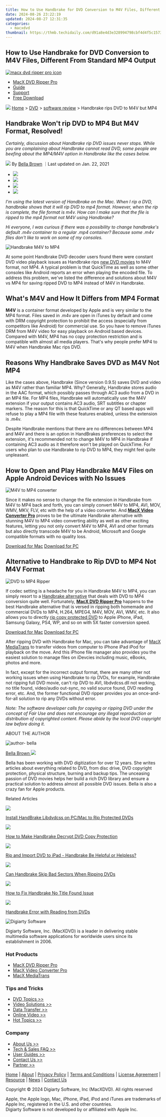 ```yaml
---
title: How to Use Handbrake for DVD Conversion to M4V Files, Different From Standard MP4 Output
date: 2024-08-26 23:22:19
updated: 2024-08-27 12:31:35
categories:
  - macxdvd
thumbnail: https://thmb.techidaily.com/d91a8e4d3e328994798cbf4d4f5c1573225bbff13640403fc40b5c32e2b3cd22.jpg
---
```


## How to Use Handbrake for DVD Conversion to M4V Files, Different From Standard MP4 Output

[![macx dvd ripper pro icon](https://www.macxdvd.com/mac-dvd-video-converter-how-to/../image-style/new-seo/icon12.png)](https://tools.techidaily.com/macxdvd/products/)

* [MacX DVD Ripper Pro](https://tools.techidaily.com/macxdvd/products/)
* [Guide](https://tools.techidaily.com/macxdvd/products/)
* [Support](https://tools.techidaily.com/macxdvd/products/)
* [Free Download](https://tools.techidaily.com/macxdvd/products/)



![](https://www.macxdvd.com/mac-dvd-video-converter-how-to/../image-style/new-seo/icon7.png) [Home](https://tools.techidaily.com/macxdvd/products/) \> [DVD](https://tools.techidaily.com/macxdvd/products/) \> [software review](https://tools.techidaily.com/macxdvd/products/) \> Handbrake rips DVD to M4V but MP4

## Handbrake Won't rip DVD to MP4 But M4V Format, Resolved! 



_Certainly, discussion about Handbrake rip DVD issues never stops. While you are complaining about Handbrake cannot read DVD, some people are beefing about the MP4/M4V option in Handbrake like the cases below._

![](https://www.macxdvd.com/mac-dvd-video-converter-how-to/../image-style/new-seo/icon6.png) By [Bella Brown](https://tools.techidaily.com/macxdvd/products/) ｜Last updated on Jan. 22, 2021

* [![](https://www.macxdvd.com/mac-dvd-video-converter-how-to/../image-style/new-seo/share-fa.jpg)](https://www.facebook.com/sharer/sharer.php?u=https://www.macxdvd.com/mac-dvd-video-converter-how-to/handbrake-rips-dvd-to-m4v-not-mp4.htm)
* [![](https://www.macxdvd.com/mac-dvd-video-converter-how-to/../image-style/new-seo/share-tw.jpg)](https://twitter.com/intent/tweet?url=https://www.macxdvd.com/mac-dvd-video-converter-how-to/handbrake-rips-dvd-to-m4v-not-mp4.htm)
* [![](https://www.macxdvd.com/mac-dvd-video-converter-how-to/../image-style/new-seo/share-email.jpg)](https://www.macxdvd.com/mac-dvd-video-converter-how-to/mailto:info@example.com?&subject=&body=https://www.macxdvd.com/mac-dvd-video-converter-how-to/handbrake-rips-dvd-to-m4v-not-mp4.htm)
* [![](https://www.macxdvd.com/mac-dvd-video-converter-how-to/../image-style/new-seo/share-in.jpg)](https://www.linkedin.com/shareArticle?mini=true&url=https://www.macxdvd.com/mac-dvd-video-converter-how-to/handbrake-rips-dvd-to-m4v-not-mp4.htm&title=&summary=https://www.macxdvd.com/mac-dvd-video-converter-how-to/handbrake-rips-dvd-to-m4v-not-mp4.htm&source=)

_I'm using the latest version of Handbrake on the Mac. When I rip a DVD, handbrake shows that it will rip DVD to mp4 format. However, when the rip is complete, the file format is m4v. How can I make sure that the file is ripped to the mp4 format not M4V using Handbrake?_

_Hi everyone, I was curious if there was a possibility to change handbrake's default .m4v container to a regular .mp4 container? Because some .m4v files don't like to work on some of my consoles._

![Handbrake M4V to MP4](https://www.macxdvd.com/mac-dvd-video-converter-how-to/article-image/handbrake-logo.png) 

At some point Handbrake DVD decoder users found there were constant DVD video playback issues as Handbrake rips [new DVD movies](https://tools.techidaily.com/macxdvd/products/) to M4V format, not MP4\. A typical problem is that QuickTime as well as some other consoles like Android reports an error when playing the encoded file. To address this problem, we've listed the difference and solutions about M4V vs MP4 for saving ripped DVD to MP4 instead of M4V in Handbrake.

## What's M4V and How It Differs from MP4 Format

**M4V** is a container format developed by Apple and is very similar to the MP4 format. Files saved in .m4v are open in iTunes by default and come with DRM copyright protection to prohibit the access (especially from competitors like Android) for commercial use. So you have to remove iTunes DRM from M4V video for easy playback on Android based devices. Compared with M4V, MP4 has no copy protection restriction and is compatible with almost all media players. That's why people prefer MP4 to M4V when Handbrake Mac rips DVD. 

## Reasons Why Handbrake Saves DVD as M4V Not MP4 

Like the cases above, Handbrake (Since version 0.9.5) saves DVD and video as M4V rather than familiar MP4\. Why? Generally, Handbrake stores audio in the AAC format, which possibly passes through AC3 audio from a DVD in an MP4 file. For MP4 files, Handbrake will automatically use the M4V extension if your output contains AC3 audio, SRT subtitles or chapter markers. The reason for this is that QuickTime or any QT based apps will refuse to play a MP4 file with these features enabled, unless the extension is .m4v. 

Despite Handbrake mentions that there are no differences between MP4 and M4V and there is an option in HandBrakes preferences to select the extension, it's recommended not to change M4V to MP4 in Handbrake if containing AC3 audio as it therefore won't be played on QuickTime. For users who plan to use Handbrake to rip DVD to MP4, they might feel quite unpleasant.

## How to Open and Play Handbrake M4V Files on Apple Android Devices with No Issues

![M4V to MP4 converter](https://www.macxdvd.com/mac-dvd-video-converter-how-to/article-image/ll-mvcp-011702.jpg) 

Since it makes no sense to change the file extension in Handbrake from M4V to MP4 back and forth, you can simply convert M4V to MP4, AVI, MOV, WMV, MKV, FLV, etc with the help of a video converter. And [**MacX Video Converter Pro**](https://tools.techidaily.com/macxdvd/products/) proves to be the ultimate Handbrake alternative with stunning M4V to MP4 video converting ability as well as other exciting features, letting you not only convert M4V to MP4, AVI and other formats but also directly transcode M4V to be Android, Microsoft and Google compatible formats with no quality loss.

[Download for Mac](https://tools.techidaily.com/macxdvd/products/) [Download for PC](https://tools.techidaily.com/macxdvd/products/) 

## Alternative to Handbrake to Rip DVD to MP4 Not M4V Format

![DVD to MP4 Ripper](https://www.macxdvd.com/mac-dvd-video-converter-how-to/article-image/mdrp-zxh.png) 

If codec setting is a headache for you in Handbrake M4V to MP4, you can simply resort to a [Handbrake alternative](https://tools.techidaily.com/macxdvd/products/) that deals with DVD to MP4 conversion quite well. Fortunately, [**MacX DVD Ripper Pro**](https://tools.techidaily.com/macxdvd/products/) happens to the best Handbrake alternative that is versed in ripping both homemade and commercial DVDs to MP4, H.264, MPEG4, M4V, MOV, AVI, WMV, etc. It also allows you to directly [rip copy protected DVD](https://tools.techidaily.com/macxdvd/products/) to Apple iPhone, iPad, Samsung Galaxy, PS4, WP, and so on with 5X faster conversion speed. 

[Download for Mac](https://tools.techidaily.com/macxdvd/products/) [Download for PC](https://tools.techidaily.com/macxdvd/products/) 

After ripping DVD with Handbrake for Mac, you can take advantage of [MacX MediaTrans](https://tools.techidaily.com/macxdvd/products/) to transfer videos from computer to iPhone iPad iPod for playback on the move. And this iPhone file manager also provides you the easiest solution to manage files on iDevcies including music, eBooks, photos and more.

In fact, except for the incorrect output format, there are many other not working issues when using Handbrake to rip DVDs, for example, Handbrake not ripping full DVD movie, can't rip DVD to AVI, libdvdcss.dll not working, no title found, video/audio out-sync, no valid source found, DVD reading error, etc. And, the former functional DVD ripper provides you an once-and-for-all solution to rip any DVDs without error.

 _Note: The software developer calls for copying or ripping DVD under the concept of Fair Use and does not encourage any illegal reproduction or distribution of copyrighted content. Please abide by the local DVD copyright law before doing it._ 

ABOUT THE AUTHOR

![author- bella](https://www.macxdvd.com/mac-dvd-video-converter-how-to/../image-style/new-seo/bella.png) 

[Bella Brown ![](https://www.macxdvd.com/mac-dvd-video-converter-how-to/../image-style/new-seo/share-in1.jpg)](https://www.linkedin.com/in/bella-brown-920145104/) 

Bella has been working with DVD digitization for over 12 years. She writes articles about everything related to DVD, from disc drive, DVD copyright protection, physical structure, burning and backup tips. The unceasing passion of DVD movies helps her build a rich DVD library and ensure a practical solution to address almost all possible DVD issues. Bella is also a crazy fan for Apple products.



Related Articles

![](https://www.macxdvd.com/mac-dvd-video-converter-how-to/../image-style/new-seo/pic7.jpg)

[Install HandBrake Libdvdcss on PC/Mac to Rip Protected DVDs](https://tools.techidaily.com/macxdvd/products/) 

![](https://www.macxdvd.com/mac-dvd-video-converter-how-to/../image-style/new-seo/pic6.jpg)

[How to Make Handbrake Decrypt DVD Copy Protection](https://tools.techidaily.com/macxdvd/products/) 

![](https://www.macxdvd.com/mac-dvd-video-converter-how-to/../image-style/new-seo/pic5.jpg)

[Rip and Import DVD to iPad - Handbrake Be Helpful or Helpless?](https://tools.techidaily.com/macxdvd/products/) 

![](https://www.macxdvd.com/mac-dvd-video-converter-how-to/../image-style/new-seo/pic4.jpg)

[Can Handbrake Skip Bad Sectors When Ripping DVDs](https://tools.techidaily.com/macxdvd/products/) 

![](https://www.macxdvd.com/mac-dvd-video-converter-how-to/../image-style/new-seo/pic3.jpg)

[How to Fix Handbrake No Title Found Issue](https://tools.techidaily.com/macxdvd/products/) 

![](https://www.macxdvd.com/mac-dvd-video-converter-how-to/../image-style/new-seo/pic2.jpg)

[Handbrake Error with Reading from DVDs](https://tools.techidaily.com/macxdvd/products/) 



![Digiarty Software](https://www.macxdvd.com/mac-dvd-video-converter-how-to/../icon/logo.png) 

Digiarty Software, Inc. (MacXDVD) is a leader in delivering stable multimedia software applications for worldwide users since its establishment in 2006.

### Hot Products

* [MacX DVD Ripper Pro](https://tools.techidaily.com/macxdvd/products/)
* [MacX Video Converter Pro](https://tools.techidaily.com/macxdvd/products/)
* [MacX MediaTrans](https://tools.techidaily.com/macxdvd/products/)

### Tips and Tricks

* [DVD Topics >>](https://tools.techidaily.com/macxdvd/products/)
* [Video Solutions >>](https://tools.techidaily.com/macxdvd/products/)
* [Data Transfer >>](https://tools.techidaily.com/macxdvd/products/)
* [Online Video >>](https://tools.techidaily.com/macxdvd/products/)
* [Hot Topics >>](https://tools.techidaily.com/macxdvd/products/)

### Company

* [About Us >>](https://tools.techidaily.com/macxdvd/products/)
* [Tech & Sales FAQ >>](https://tools.techidaily.com/macxdvd/products/)
* [User Guides >>](https://tools.techidaily.com/macxdvd/products/)
* [Contact Us >>](https://tools.techidaily.com/macxdvd/products/)
* [Partner >>](https://tools.techidaily.com/macxdvd/products/)



[Home](https://tools.techidaily.com/macxdvd/products/) | [About](https://tools.techidaily.com/macxdvd/products/) | [Privacy Policy](https://tools.techidaily.com/macxdvd/products/) | [Terms and Conditions](https://tools.techidaily.com/macxdvd/products/) | [License Agreement](https://tools.techidaily.com/macxdvd/products/) | [Resource](https://tools.techidaily.com/macxdvd/products/) | [News](https://tools.techidaily.com/macxdvd/products/) | [Contact Us](https://tools.techidaily.com/macxdvd/products/)

Copyright © 2024 Digiarty Software, Inc (MacXDVD). All rights reserved

Apple, the Apple logo, Mac, iPhone, iPad, iPod and iTunes are trademarks of Apple Inc, registered in the U.S. and other countries.  
Digiarty Software is not developed by or affiliated with Apple Inc.

<ins class="adsbygoogle"
     style="display:block"
     data-ad-format="autorelaxed"
     data-ad-client="ca-pub-7571918770474297"
     data-ad-slot="1223367746"></ins>



<ins class="adsbygoogle"
     style="display:block"
     data-ad-client="ca-pub-7571918770474297"
     data-ad-slot="8358498916"
     data-ad-format="auto"
     data-full-width-responsive="true"></ins>
